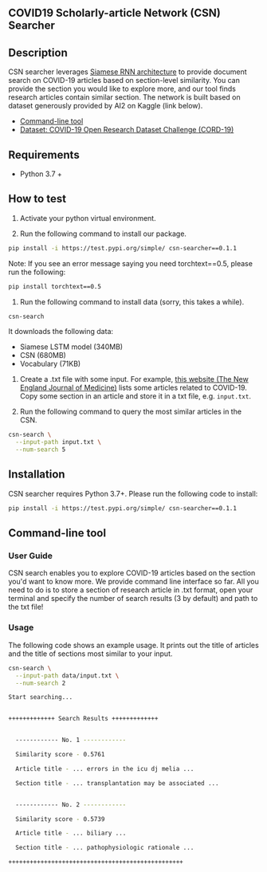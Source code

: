 COVID19 Scholarly-article Network (CSN) Searcher
------------------------------------------------

Description
-----------
CSN searcher leverages [Siamese RNN architecture](https://www.aaai.org/ocs/index.php/AAAI/AAAI16/paper/download/12195/12023) to provide document search on COVID-19 articles based on section-level similarity. You can provide the section you would like to explore more, and our tool finds research articles contain similar section. The network is built based on dataset generously provided by AI2 on Kaggle (link below).

* [Command-line tool](#command-line-tool)
* [Dataset: COVID-19 Open Research Dataset Challenge (CORD-19)](https://www.kaggle.com/allen-institute-for-ai/CORD-19-research-challenge)

Requirements
------------
* Python 3.7 +

How to test
-----------

1. Activate your python virtual environment.

1. Run the following command to install our package.
```bash
pip install -i https://test.pypi.org/simple/ csn-searcher==0.1.1
```

Note: If you see an error message saying you need torchtext==0.5, please run the following:
```bash
pip install torchtext==0.5
```


1. Run the following command to install data (sorry, this takes a while).
```bash
csn-search
```
It downloads the following data:
* Siamese LSTM model (340MB)
* CSN (680MB)
* Vocabulary (71KB)

1. Create a .txt file with some input. For example, [this website (The New  England Journal of Medicine)](https://www.nejm.org/coronavirus) lists some articles related to COVID-19.
Copy some section in an article and store it in a txt file, e.g. `input.txt`.

1. Run the following command to query the most similar articles in the CSN.

```bash
csn-search \
  --input-path input.txt \
  --num-search 5
```

Installation
------------
CSN searcher requires Python 3.7+. Please run the following code to install:

```bash
pip install -i https://test.pypi.org/simple/ csn-searcher==0.1.1
```

Command-line tool
-----------------

### User Guide
CSN search enables you to explore COVID-19 articles based on the section you'd want to know more. We provide command line interface so far. All you need to do is to store a section of research article in .txt format, open your terminal and specify the number of search results (3 by default) and path to the txt file!

### Usage
The following code shows an example usage. It prints out the title of articles and the title of sections most similar to your input.

```bash
csn-search \
  --input-path data/input.txt \
  --num-search 2

Start searching...


+++++++++++++ Search Results +++++++++++++


  ------------ No. 1 ------------

  Similarity score - 0.5761

  Article title - ... errors in the icu dj melia ...

  Section title - ... transplantation may be associated ...


  ------------ No. 2 ------------

  Similarity score - 0.5739

  Article title - ... biliary ...

  Section title - ... pathophysiologic rationale ...

+++++++++++++++++++++++++++++++++++++++++++++++++

```

